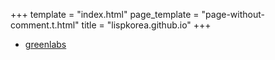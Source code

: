 +++
template = "index.html"
page_template = "page-without-comment.t.html"
title = "lispkorea.github.io"
+++

- [greenlabs](greenlabs)
